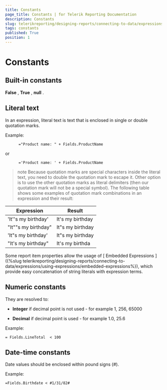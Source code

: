 ```yaml
---
title: Constants
page_title: Constants | for Telerik Reporting Documentation
description: Constants
slug: telerikreporting/designing-reports/connecting-to-data/expressions/expressions-reference/constants
tags: constants
published: True
position: 1
---
```


# Constants



## Built-in constants

__False__ ,           __True__ , __null__ .         

## Literal text

In an expression, literal           text is text that is enclosed in single or double quotation marks.         

Example:

	
          ="Product name: " + Fields.ProductName
        



or

	
          ='Product name: ' + Fields.ProductName
        



>note Because quotation marks are special characters inside the literal             text, you need to double the quotation mark to escape it. Other option is to use the other quotation marks as literal             delimiters (then our quotation mark will not be a special symbol).             The following table shows some examples of quotation mark combinations in an expression and their result:           


| Expression | Result |
| ------ | ------ |
|'It''s my birthday'|It's my birthday|
|"It""s my birthday"|It"s my birthday|
|'It"s my birthday'|It"s my birthday|
|"It's my birthday"|It's my birthda|





Some report item properties allow the usage of           [             Embedded             Expressions           ]({%slug telerikreporting/designing-reports/connecting-to-data/expressions/using-expressions/embedded-expressions%}), which provide easy concatenation of string literals           with expression terms.         

## Numeric constants

They are resolved to:

*  __Integer__  if decimal point is not used - for example 1, 256, 65000

*  __Decimal__  if decimal point is used - for example 1.0, 25.6

Example:

	= Fields.LineTotal  < 100



## Date-time constants

Date values should           be enclosed within pound signs (#).         

Example:

	=Fields.Birthdate < #1/31/82#


